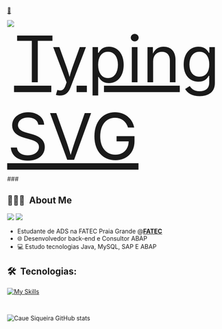 <div style="display:flex; width: 100%; justify-content: flex-start">
  <a href="https://git.io/typing-svg">
 <p>👋</p>
    <img src="https://readme-typing-svg.herokuapp.com/?center=true&vCenter=true&color=ffffff&lines=Olá,%20+me+chamo+Lukas+Ianni;Seja+muito+bem+vindo!+:)" alt="Typing SVG" style="font-size: 150px" >
  </a>
</div>
###
<h2> 👨🏻‍💻 &nbsp;About Me </h2>

<div> 
  <a href="https://www.instagram.com/lukasianni/" target="_blank"><img src="https://img.shields.io/badge/-Instagram-%23E4405F?style=for-the-badge&logo=instagram&logoColor=white" target="_blank"></a>
  <a href="https://www.linkedin.com/in/lukas-ianni-71008b266/" target="_blank"><img src="https://img.shields.io/badge/-LinkedIn-%230077B5?style=for-the-badge&logo=linkedin&logoColor=white" target="_blank"></a>   
</div>


- Estudante de ADS na FATEC Praia Grande @[**FATEC**](https://fatecpg.cps.sp.gov.br/) 
- 🌐 Desenvolvedor back-end e Consultor ABAP 
- 💻 Estudo tecnologias Java, MySQL, SAP E ABAP

<h2>🛠 &nbsp;Tecnologias:</h2>

[![My Skills](https://skillicons.dev/icons?i=mysql,java,github,git&theme=dark&perline=4)](https://skillicons.dev)

<br/>

![Caue Siqueira GitHub stats](https://github-readme-stats.vercel.app/api?username=LukIanni&show_icons=true&theme=dracula)
